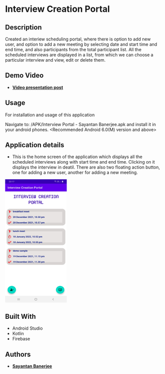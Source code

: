 # Interview Creation Portal
## Description
Created an interiew scheduling portal, where there is option to add new user, and option to add a new meeting by selecting date and start time and end time, and also participants from the total participant list. All the scheduled interviews are displayed in a list, from which we can choose a particular interview and view, edit or delete them.

## Demo Video

* <a href="https://drive.google.com/file/d/1qaL-iDfvNvpt-xlOtIjuoBJUl9jfGSg8/view?usp=sharing"> **Video presentation post** </a>

## Usage
For installation and usage of this application

Navigate to: /APK/Interview Portal - Sayantan Banerjee.apk and install it in your android phones. <Recommended Android 6.0(M) version and above>

## Application details

* This is the home screen of the application which displays all the scheduled interviews along with start time and end time. Clicking on it displays the interview in deatil. There are also two floating action button, one for adding a new user, another for adding a new meeting.

<img src="screenshots/HomeScreen.jpg" width="200" height ="400">

## Built With

* Android Studio
* Kotlin
* Firebase

## Authors
* <a href="https://www.linkedin.com/in/sayantan-banerjee-iiitgwalior/">  **Sayantan Banerjee** </a>
